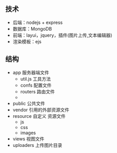 ## 技术
- 后端：nodejs + express
- 数据库：MongoDB
- 前端：layui，jquery，插件(图片上传,文本编辑器)
- 渲染模板：ejs
## 结构
- app 服务器端文件
  - util.js 工具方法
  - confs 配置文件
  - routers 路由文件
  - 
- public 公共文件
 - vendor 引用的外部资源文件
 - resource 自定义 资源文件
   - js
   - css
   - images
- views 视图文件
- uploaders 上传图片目录
